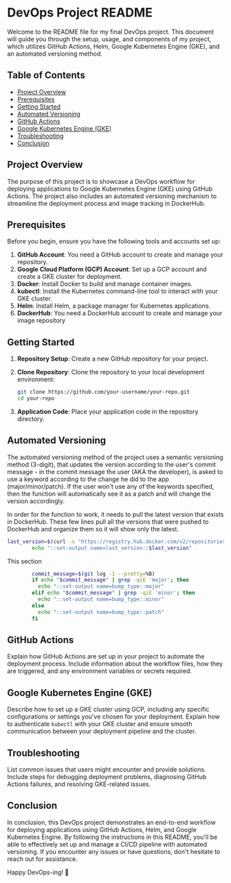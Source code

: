 # DevOps Project README

Welcome to the README file for my final DevOps project. This document will guide you through the setup, usage, and components of my project, which utilizes GitHub Actions, Helm, Google Kubernetes Engine (GKE), and an automated versioning method.

## Table of Contents

- [Project Overview](#project-overview)
- [Prerequisites](#prerequisites)
- [Getting Started](#getting-started)
- [Automated Versioning](#automated-versioning)
- [GitHub Actions](#github-actions)
- [Google Kubernetes Engine (GKE)](#google-kubernetes-engine-gke)
- [Troubleshooting](#troubleshooting)
- [Conclusion](#conclusion)

## Project Overview

The purpose of this project is to showcase a DevOps workflow for deploying applications to Google Kubernetes Engine (GKE) using GitHub Actions. The project also includes an automated versioning mechanism to streamline the deployment process and image tracking in DockerHub.

## Prerequisites

Before you begin, ensure you have the following tools and accounts set up:

1. **GitHub Account**: You need a GitHub account to create and manage your repository.
2. **Google Cloud Platform (GCP) Account**: Set up a GCP account and create a GKE cluster for deployment.
3. **Docker**: Install Docker to build and manage container images.
4. **kubectl**: Install the Kubernetes command-line tool to interact with your GKE cluster.
5. **Helm**: Install Helm, a package manager for Kubernetes applications.
6. **DockerHub**: You need a DockerHub account to create and manage your image repository

## Getting Started

1. **Repository Setup**: Create a new GitHub repository for your project.

2. **Clone Repository**: Clone the repository to your local development environment:

   ```bash
   git clone https://github.com/your-username/your-repo.git
   cd your-repo
   ```

3. **Application Code**: Place your application code in the repository directory.

## Automated Versioning

The automated versioning method of the project uses a semantic versioning method (3-digit), that updates the version according to the user's commit message - in the commit message the user (AKA the developer), is asked to use a keyword according to the change he did to the app (major/minor/patch).
If the user won't use any of the keywords specified, then the function will automatically see it as a patch and will change the version accordingly. 

In order for the function to work, it needs to pull the latest version that exists in DockerHub. These few lines pull all the versions that were pushed to DockerHub and organize them so it will show only the latest.
```bash
last_version=$(curl -s "https://registry.hub.docker.com/v2/repositories/${{ secrets.DOCKER_USERNAME }}/portfolio-website/tags/?page_size=10" | jq -r '.results[].name' | grep -E '^[0-9]+\.[0-9]+\.[0-9]+$' | sort -V | tail -n 1)
        echo "::set-output name=last_version::$last_version"
```


This section 
      
```bash
        commit_message=$(git log -1 --pretty=%B)
        if echo "$commit_message" | grep -qiE 'major'; then
          echo "::set-output name=bump_type::major"
        elif echo "$commit_message" | grep -qiE 'minor'; then
          echo "::set-output name=bump_type::minor"
        else
          echo "::set-output name=bump_type::patch"
        fi
```


## GitHub Actions

Explain how GitHub Actions are set up in your project to automate the deployment process. Include information about the workflow files, how they are triggered, and any environment variables or secrets required.

## Google Kubernetes Engine (GKE)

Describe how to set up a GKE cluster using GCP, including any specific configurations or settings you've chosen for your deployment. Explain how to authenticate `kubectl` with your GKE cluster and ensure smooth communication between your deployment pipeline and the cluster.

## Troubleshooting

List common issues that users might encounter and provide solutions. Include steps for debugging deployment problems, diagnosing GitHub Actions failures, and resolving GKE-related issues.

## Conclusion

In conclusion, this DevOps project demonstrates an end-to-end workflow for deploying applications using GitHub Actions, Helm, and Google Kubernetes Engine. By following the instructions in this README, you'll be able to effectively set up and manage a CI/CD pipeline with automated versioning. If you encounter any issues or have questions, don't hesitate to reach out for assistance.

Happy DevOps-ing! 🚀
